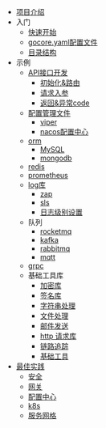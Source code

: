 - [项目介绍](zh-cn/README.md)
- 入门
  - [快速开始](zh-cn/start/quickstart.md)
  - [gocore.yaml配置文件](zh-cn/start/gocore.md)
  - [目录结构](zh-cn/start/dir.md)
- 示例
  - [API接口开发](zh-cn/examples/api/api.md)
    - [初始化&路由](zh-cn/examples/api/init.md)
    - [请求入参](zh-cn/examples/api/request.md)
    - [返回&异常code](zh-cn/examples/api/response.md)
  - [配置管理文件](zh-cn/examples/config/config.md)
    - [viper](zh-cn/examples/config/viper.md)
    - [nacos配置中心](zh-cn/examples/config/nacos.md)
  - [orm](zh-cn/examples/orm/orm.md)
    - [MySQL](zh-cn/examples/orm/orm.md)
    - [mongodb](zh-cn/examples/orm/mongo.md)
  - [redis](zh-cn/examples/redis/redis.md)
  - [prometheus](zh-cn/examples/prometheus/prometheus.md)
  - [log库](zh-cn/examples/log/log.md)
    - [zap](zh-cn/examples/log/zap.md)
    - [sls](zh-cn/examples/log/sls.md)
    - [日志级别设置](zh-cn/examples/log/log_level.md)
  - 队列
    - [rocketmq](zh-cn/examples/queue/rocketmq.md)
    - [kafka](zh-cn/examples/queue/kafka.md)
    - [rabbitmq](zh-cn/examples/queue/rabbitmq.md)
    - [mqtt](zh-cn/examples/queue/mqtt.md)
  - [grpc](zh-cn/examples/grpc/grpc.md)
  - 基础工具库
    - [加密库](zh-cn/examples/tools/encrypt.md)
    - [签名库](zh-cn/examples/tools/sign.md)
    - [字符串处理](zh-cn/examples/tools/string.md)
    - [文件处理](zh-cn/examples/tools/file.md)
    - [邮件发送](zh-cn/examples/tools/email.md)
    - [http 请求库](zh-cn/examples/tools/http.md)
    - [链路追踪](zh-cn/examples/tools/trace.md)
    - [基础工具](zh-cn/examples/tools/common.md)
- [最佳实践](zh-cn/practices/practices.md)
  - [安全](zh-cn/practices/container.md)
  - [网关](zh-cn/practices/gateway.md)
  - [配置中心](zh-cn/practices/config_center.md)
  - [k8s](zh-cn/practices/k8s.md)
  - [服务网格](zh-cn/practices/service_mesh.md)

<!-- - [Need Help](es-us/needhelp.md) -->
